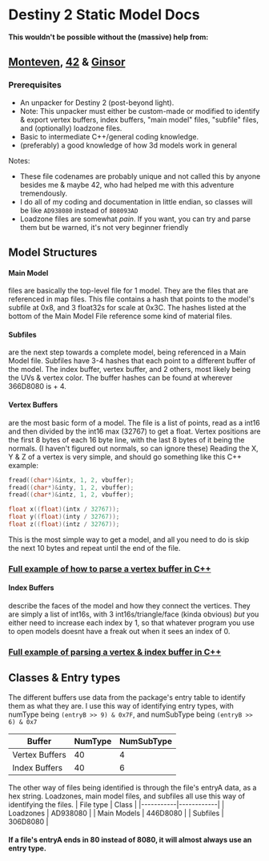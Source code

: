 # Destiny 2 Static Model Docs

**This wouldn't be possible without the (massive) help from:**
## [Monteven](https://github.com/MontagueM), [42](https://github.com/hiim42) & [Ginsor](https://twitter.com/ginsorkr)

### Prerequisites
- An unpacker for Destiny 2 (post-beyond light).
- Note: This unpacker must either be custom-made or modified to identify & export vertex buffers, index buffers, "main model" files, "subfile" files, and (optionally) loadzone files.
- Basic to intermediate C++/general coding knowledge.
- (preferably) a good knowledge of how 3d models work in general

Notes: 
- These file codenames are probably unique and not called this by anyone besides me & maybe 42, who had helped me with this adventure tremendously.
- I do all of my coding and documentation in little endian, so classes will be like `AD938080` instead of `808093AD`
- Loadzone files are somewhat *pain*. If you want, you can try and parse them but be warned, it's not very beginner friendly

## Model Structures

#### Main Model
files are basically the top-level file for 1 model. They are the files that are referenced in map files. This file contains a hash that points to the model's subfile at 0x8, and 3 float32s for scale at 0x3C. The hashes listed at the bottom of the Main Model File reference some kind of material files.

#### Subfiles
are the next step towards a complete model, being referenced in a Main Model file. Subfiles have 3-4 hashes that each point to a different buffer of the model. The index buffer, vertex buffer, and 2 others, most likely being the  UVs & vertex color.
The buffer hashes can be found at wherever 366D8080 is + 4.

#### Vertex Buffers
are the most basic form of a model. The file is a list of points, read as a int16 and then divided by the int16 max (32767) to get a float.
Vertex positions are the first 8 bytes of each 16 byte line, with the last 8 bytes of it being the normals. (I haven't figured out normals, so can ignore these)
Reading the X, Y & Z of a vertex is very simple, and should go something like this C++ example:
```c++
fread((char*)&intx, 1, 2, vbuffer);
fread((char*)&inty, 1, 2, vbuffer);
fread((char*)&intz, 1, 2, vbuffer);

float x((float)(intx / 32767));
float y((float)(inty / 32767));
float z((float)(intz / 32767));
```
This is the most simple way to get a model, and all you need to do is skip the next 10 bytes and repeat until the end of the file.

### [Full example of how to parse a vertex buffer in C++](examples/vertices.cpp)

#### Index Buffers 
describe the faces of the model and how they connect the vertices. They are simply a list of int16s, with 3 int16s/triangle/face (kinda obvious) *but* you either need to increase each index by 1, so that whatever program you use to open models doesnt have a freak out when it sees an index of 0.

### [Full example of parsing a vertex & index buffer in C++](examples/indexes.cpp)

## Classes & Entry types

The different buffers use data from the package's entry table to identify them as what they are.
I use this way of identifying entry types, with numType being `(entryB >> 9) & 0x7F`, and numSubType being `(entryB >> 6) & 0x7`

| Buffer | NumType | NumSubType |
|--------------|------|------|
| Vertex Buffers | 40 | 4 | 
| Index Buffers | 40 | 6 |

The other way of files being identified is through the file's entryA data, as a hex string.
Loadzones, main model files, and subfiles all use this way of identifying the files.
| File type | Class |
|-----------|------------|
| Loadzones | AD938080 |
| Main Models | 446D8080 |
| Subfiles | 306D8080 |

#### If a file's entryA ends in 80 instead of 8080, it will almost always use an entry type.


